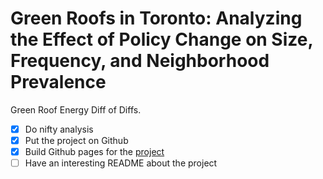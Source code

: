 # Green Roofs in Toronto: Analyzing the Effect of Policy Change on Size, Frequency, and Neighborhood Prevalence
Green Roof Energy Diff of Diffs.

- [x] Do nifty analysis
- [x] Put the project on Github 
- [x] Build Github pages for the [project](https://mrpotatocode.github.io/RoofisonFire/)
- [ ] Have an interesting README about the project
